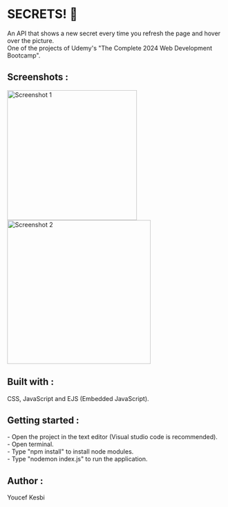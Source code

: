 <h1>SECRETS! 🤫</h1>

An API that shows a new secret every time you refresh the page and hover over the picture.<br/>
One of the projects of Udemy's "The Complete 2024 Web Development Bootcamp".

<h2>Screenshots :</h2>

<img width="300" alt="Screenshot 1" src="https://github.com/user-attachments/assets/902832a0-8e77-4239-9dfb-ad2aeea6971a">
<img width="332" alt="Screenshot 2" src="https://github.com/user-attachments/assets/fdd106bc-a03a-431d-8125-3b37f731cb1e">

<h2>Built with :</h2>
CSS, JavaScript and EJS (Embedded JavaScript).

<h2>Getting started :</h2>
- Open the project in the text editor (Visual studio code is recommended).<br/>
- Open terminal.<br/>
- Type "npm install" to install node modules.<br/>
- Type "nodemon index.js" to run the application.

<h2>Author :</h2>
Youcef Kesbi
